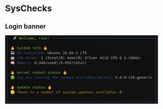 # SysChecks
## Login banner

![SysChecks Login View](https://github.com/yaroslav-gwit/SysChecks/blob/main/screenshots/syschecks_login_view.png "SysChecks Login View")
